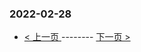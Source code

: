 ### 2022-02-28 
 

- [ < 上一页 ](https://github.com/able8/weibo-hot-record/blob/master/2022-02-27.md) -------- [ 下一页 > ](https://github.com/able8/weibo-hot-record/blob/master/2022-03-01.md)